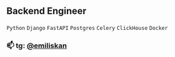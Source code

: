 ## Backend Engineer

`Python` `Django` `FastAPI` `Postgres` `Celery` `ClickHouse` `Docker`

### 📫 tg: [@emiliskan](https://t.me/emiliskan)
